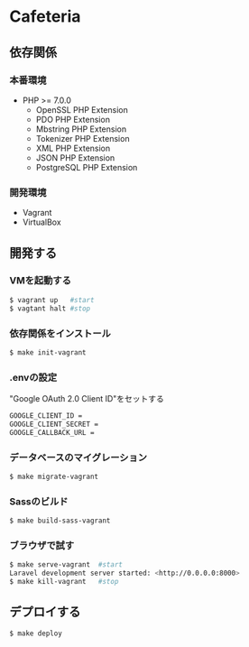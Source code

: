 # Cafeteria

## 依存関係

### 本番環境

- PHP >= 7.0.0
    - OpenSSL PHP Extension
    - PDO PHP Extension
    - Mbstring PHP Extension
    - Tokenizer PHP Extension
    - XML PHP Extension
    - JSON PHP Extension
    - PostgreSQL PHP Extension

### 開発環境

- Vagrant
- VirtualBox

## 開発する

### VMを起動する

```bash
$ vagrant up   #start
$ vagtant halt #stop
```

### 依存関係をインストール

```bash
$ make init-vagrant
```

### .envの設定

"Google OAuth 2.0 Client ID"をセットする

```bash
GOOGLE_CLIENT_ID =
GOOGLE_CLIENT_SECRET =
GOOGLE_CALLBACK_URL =
```

### データベースのマイグレーション

```bash
$ make migrate-vagrant
```

### Sassのビルド

```bash
$ make build-sass-vagrant
```

### ブラウザで試す

```bash
$ make serve-vagrant  #start
Laravel development server started: <http://0.0.0.0:8000>
$ make kill-vagrant   #stop
```

## デプロイする

```bash
$ make deploy
```
